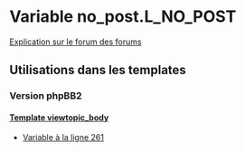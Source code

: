 # Variable no_post.L_NO_POST
[Explication sur le forum des forums](http://forum.forumactif.com/t294113-listing-des-variables#no_post.L_NO_POST)

## Utilisations dans les templates

### Version phpBB2

#### [Template viewtopic_body](subsilver/viewtopic_body.md)
* [Variable à la ligne 261](../subsilver/viewtopic_body.tpl#L261)